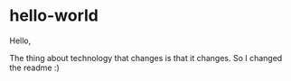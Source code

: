 # hello-world

Hello,  

The thing about technology that changes is that it changes. 
So I changed the readme :)
